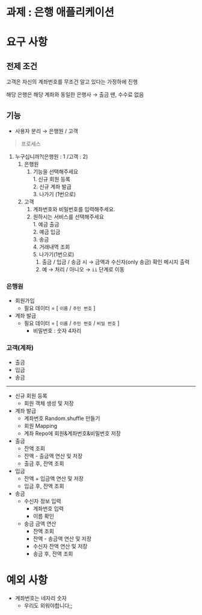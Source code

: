 # 과제 : 은행 애플리케이션

# 요구 사항

## 전제 조건

고객은 자신의 계좌번호를 무조건 알고 있다는 가정하에 진행

해당 은행은 해당 계좌와 동일한 은행사 → 출금 땐, 수수료 없음

## 기능

- 사용자 분리 → 은행원 / 고객

> 프로세스
> 
1. 누구십니까?(은행원 : 1 /고객 : 2)
    1. 은행원
        1. 기능을 선택해주세요 <br/> 1. 신규 회원 등록 <br/> 2. 신규 계좌 발급 <br/> 3. 나가기 (1번으로)
    2. 고객
        1. 계좌번호와 비밀번호를 입력해주세요.
        2. 원하시는 서비스를 선택해주세요  <br/> 1. 예금 출금 <br/> 2. 예금 입금 <Br/> 3. 송금 <br/> 4. 거래내역 조회 <br/> 5. 나가기(1번으로)
            1. 출금 / 입금 / 송금 시 → 금액과 수신자(only 송금) 확인 메시지 출력
            2. 예 → 처리 / 아니오 → `ii` 단계로 이동

### 은행원

- 회원가입
    - 필요 데이터 = [ `이름` / `주민 번호` ]
- 계좌 발급
    - 필요 데이터 = [ `이름` / `주민 번호` / `비밀 번호` ]
        - 비밀번호 : 숫자 4자리

### 고객(계좌)

- 출금
- 입금
- 송금

---

- 신규 회원 등록
    - 회원 객체 생성 및 저장
- 계좌 발급
    - 계좌번호 Random.shuffle 만들기
    - 회원 Mapping
    - 계좌 Repo에 회원&계좌번호&비밀번호 저장
- 출금
    - 잔액 조회
    - 잔액 - 출금액 연산 및 저장
    - 출금 후, 잔액 조회
- 입금
    - 잔액 + 입금액 연산 및 저장
    - 입금 후, 잔액 조회
- 송금
    - 수신자 정보 입력
        - 계좌번호 입력
        - 이름 확인
    - 송금 금액 연산
        - 잔액 조회
        - 잔액 - 송금액 연산 및 저장
        - 수신자 잔액 연산 및 저장
        - 송금 후, 잔액 조회

# 예외 사항

- 계좌번호는 네자리 숫자
    - 우리도 외워야합니다;;
